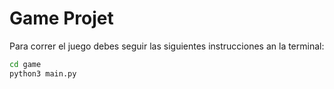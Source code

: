 # Game Projet

Para correr el juego debes seguir las siguientes instrucciones an la terminal:

```sh
cd game
python3 main.py
```